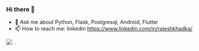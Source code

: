 ### Hi there 👋
- 💬 Ask me about Python, Flask, Postgresql, Android, Flutter
- 📫 How to reach me: linkedin https://www.linkedin.com/in/rajeshkhadka/


![](https://github-readme-stats.vercel.app/api?username=khadkarajesh&show_icons=true&theme=radical)

